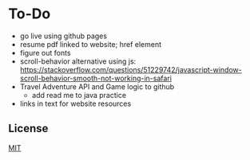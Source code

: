# To-Do

- go live using github pages
- resume pdf linked to website; href element
- figure out fonts
- scroll-behavior alternative using js: https://stackoverflow.com/questions/51229742/javascript-window-scroll-behavior-smooth-not-working-in-safari
- Travel Adventure API and Game logic to github
  - add read me to java practice
- links in text for website resources

## License

[MIT](https://choosealicense.com/licenses/mit/)
